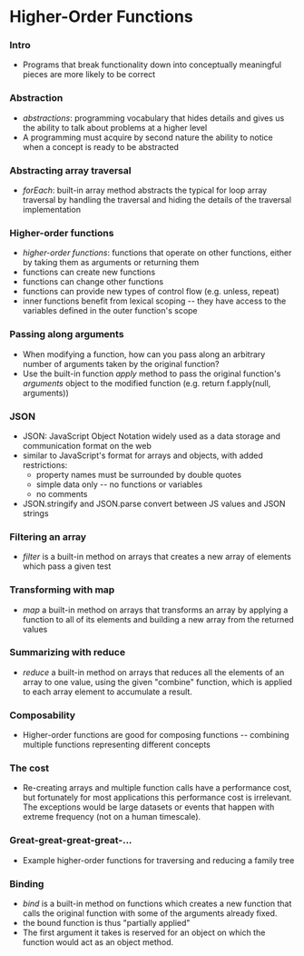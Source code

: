 # Higher-Order Functions
### Intro
* Programs that break functionality down into conceptually meaningful pieces are more likely to be correct

### Abstraction
* *abstractions*: programming vocabulary that hides details and gives us the ability to talk about problems at a higher level
* A programming must acquire by second nature the ability to notice when a concept is ready to be abstracted

### Abstracting array traversal
* *forEach*: built-in array method abstracts the typical for loop array traversal by handling the traversal and hiding the details of the traversal implementation

### Higher-order functions
* *higher-order functions*: functions that operate on other functions, either by taking them as arguments or returning them
* functions can create new functions
* functions can change other functions
* functions can provide new types of control flow (e.g. unless, repeat)
* inner functions benefit from lexical scoping -- they have access to the variables defined in the outer function's scope

### Passing along arguments
* When modifying a function, how can you pass along an arbitrary number of arguments taken by the original function?
* Use the built-in function *apply* method to pass the original function's *arguments* object to the modified function (e.g. return f.apply(null, arguments))

### JSON
* JSON: JavaScript Object Notation widely used as a data storage and communication format on the web
* similar to JavaScript's format for arrays and objects, with added restrictions:
	* property names must be surrounded by double quotes
	* simple data only -- no functions or variables
	* no comments
* JSON.stringify and JSON.parse convert between JS values and JSON strings

### Filtering an array
* *filter* is a built-in method on arrays that creates a new array of elements which pass a given test

### Transforming with map
* *map* a built-in method on arrays that transforms an array by applying a function to all of its elements and building a new array from the returned values

### Summarizing with reduce
* *reduce* a built-in method on arrays that reduces all the elements of an array to one value, using the given "combine" function, which is applied to each array element to accumulate a result.

### Composability
* Higher-order functions are good for composing functions -- combining multiple functions representing different concepts

### The cost
* Re-creating arrays and multiple function calls have a performance cost, but fortunately for most applications this performance cost is irrelevant. The exceptions would be large datasets or events that happen with extreme frequency (not on a human timescale).

### Great-great-great-great-...
* Example higher-order functions for traversing and reducing a family tree

### Binding
* *bind* is a built-in method on functions which creates a new function that calls the original function with some of the arguments already fixed.
* the bound function is thus "partially applied"
* The first argument it takes is reserved for an object on which the function would act as an object method.

